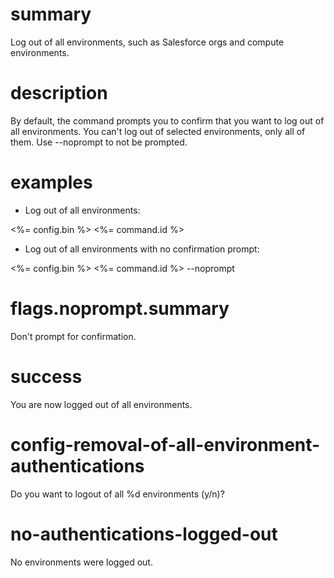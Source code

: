 # summary

Log out of all environments, such as Salesforce orgs and compute environments.

# description

By default, the command prompts you to confirm that you want to log out of all environments. You can't log out of selected environments, only all of them. Use --noprompt to not be prompted.

# examples

- Log out of all environments:

<%= config.bin %> <%= command.id %>

- Log out of all environments with no confirmation prompt:

<%= config.bin %> <%= command.id %> --noprompt

# flags.noprompt.summary

Don't prompt for confirmation.

# success

You are now logged out of all environments.

# config-removal-of-all-environment-authentications

Do you want to logout of all %d environments (y/n)?

# no-authentications-logged-out

No environments were logged out.
